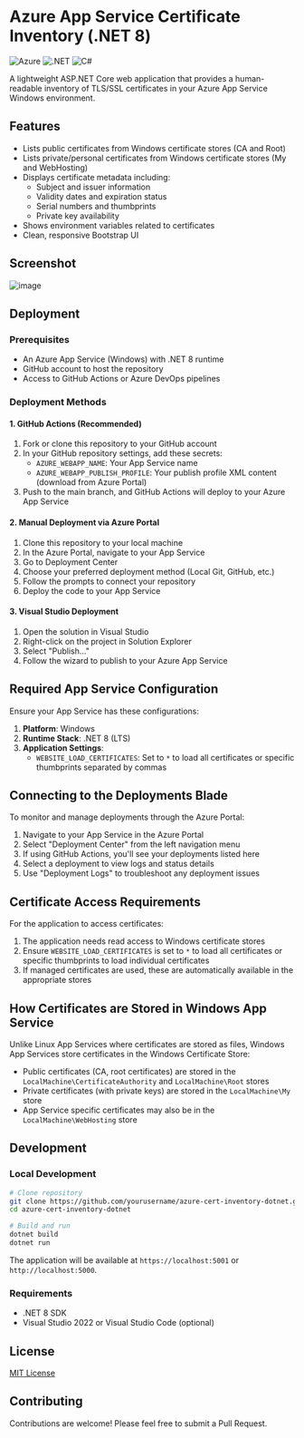 # Azure App Service Certificate Inventory (.NET 8)

![Azure](https://img.shields.io/badge/azure-%230072C6.svg?style=for-the-badge&logo=microsoftazure&logoColor=white)
![.NET](https://img.shields.io/badge/.NET-5C2D91?style=for-the-badge&logo=.net&logoColor=white)
![C#](https://img.shields.io/badge/c%23-%23239120.svg?style=for-the-badge&logo=c-sharp&logoColor=white)

A lightweight ASP.NET Core web application that provides a human-readable inventory of TLS/SSL certificates in your Azure App Service Windows environment.

## Features

- Lists public certificates from Windows certificate stores (CA and Root)
- Lists private/personal certificates from Windows certificate stores (My and WebHosting)
- Displays certificate metadata including:
  - Subject and issuer information
  - Validity dates and expiration status
  - Serial numbers and thumbprints
  - Private key availability
- Shows environment variables related to certificates
- Clean, responsive Bootstrap UI

## Screenshot
![image](https://github.com/user-attachments/assets/5ef0925e-9ec5-425d-9ed6-a0abe288925d)

## Deployment

### Prerequisites

- An Azure App Service (Windows) with .NET 8 runtime
- GitHub account to host the repository
- Access to GitHub Actions or Azure DevOps pipelines

### Deployment Methods

#### 1. GitHub Actions (Recommended)

1. Fork or clone this repository to your GitHub account
2. In your GitHub repository settings, add these secrets:
   - `AZURE_WEBAPP_NAME`: Your App Service name
   - `AZURE_WEBAPP_PUBLISH_PROFILE`: Your publish profile XML content (download from Azure Portal)
3. Push to the main branch, and GitHub Actions will deploy to your Azure App Service

#### 2. Manual Deployment via Azure Portal

1. Clone this repository to your local machine
2. In the Azure Portal, navigate to your App Service
3. Go to Deployment Center
4. Choose your preferred deployment method (Local Git, GitHub, etc.)
5. Follow the prompts to connect your repository
6. Deploy the code to your App Service

#### 3. Visual Studio Deployment

1. Open the solution in Visual Studio
2. Right-click on the project in Solution Explorer
3. Select "Publish..."
4. Follow the wizard to publish to your Azure App Service

## Required App Service Configuration

Ensure your App Service has these configurations:

1. **Platform**: Windows
2. **Runtime Stack**: .NET 8 (LTS)
3. **Application Settings**:
   - `WEBSITE_LOAD_CERTIFICATES`: Set to `*` to load all certificates or specific thumbprints separated by commas

## Connecting to the Deployments Blade

To monitor and manage deployments through the Azure Portal:

1. Navigate to your App Service in the Azure Portal
2. Select "Deployment Center" from the left navigation menu
3. If using GitHub Actions, you'll see your deployments listed here
4. Select a deployment to view logs and status details
5. Use "Deployment Logs" to troubleshoot any deployment issues

## Certificate Access Requirements

For the application to access certificates:

1. The application needs read access to Windows certificate stores
2. Ensure `WEBSITE_LOAD_CERTIFICATES` is set to `*` to load all certificates or specific thumbprints to load individual certificates
3. If managed certificates are used, these are automatically available in the appropriate stores

## How Certificates are Stored in Windows App Service

Unlike Linux App Services where certificates are stored as files, Windows App Services store certificates in the Windows Certificate Store:

- Public certificates (CA, root certificates) are stored in the `LocalMachine\CertificateAuthority` and `LocalMachine\Root` stores
- Private certificates (with private keys) are stored in the `LocalMachine\My` store
- App Service specific certificates may also be in the `LocalMachine\WebHosting` store

## Development

### Local Development

```bash
# Clone repository
git clone https://github.com/yourusername/azure-cert-inventory-dotnet.git
cd azure-cert-inventory-dotnet

# Build and run
dotnet build
dotnet run
```

The application will be available at `https://localhost:5001` or `http://localhost:5000`.

### Requirements

- .NET 8 SDK
- Visual Studio 2022 or Visual Studio Code (optional)

## License

[MIT License](LICENSE)

## Contributing

Contributions are welcome! Please feel free to submit a Pull Request.
